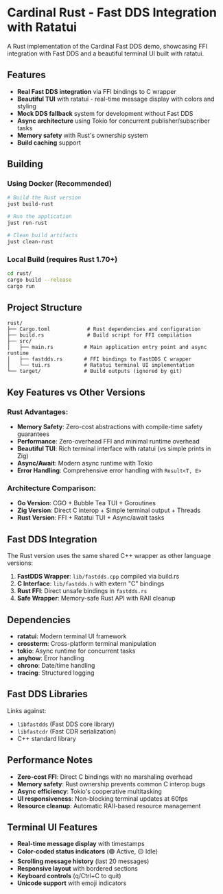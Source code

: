 # Cardinal Rust - Fast DDS Integration with Ratatui

A Rust implementation of the Cardinal Fast DDS demo, showcasing FFI integration with Fast DDS and a beautiful terminal UI built with ratatui.

## Features

- **Real Fast DDS integration** via FFI bindings to C wrapper
- **Beautiful TUI** with ratatui - real-time message display with colors and styling
- **Mock DDS fallback** system for development without Fast DDS
- **Async architecture** using Tokio for concurrent publisher/subscriber tasks
- **Memory safety** with Rust's ownership system
- **Build caching** support

## Building

### Using Docker (Recommended)

```bash
# Build the Rust version
just build-rust

# Run the application
just run-rust

# Clean build artifacts
just clean-rust
```

### Local Build (requires Rust 1.70+)

```bash
cd rust/
cargo build --release
cargo run
```

## Project Structure

```
rust/
├── Cargo.toml            # Rust dependencies and configuration
├── build.rs              # Build script for FFI compilation
├── src/
│   ├── main.rs          # Main application entry point and async runtime
│   ├── fastdds.rs       # FFI bindings to FastDDS C wrapper
│   └── tui.rs           # Ratatui terminal UI implementation
└── target/              # Build outputs (ignored by git)
```

## Key Features vs Other Versions

### **Rust Advantages:**
- **Memory Safety**: Zero-cost abstractions with compile-time safety guarantees
- **Performance**: Zero-overhead FFI and minimal runtime overhead
- **Beautiful TUI**: Rich terminal interface with ratatui (vs simple prints in Zig)
- **Async/Await**: Modern async runtime with Tokio
- **Error Handling**: Comprehensive error handling with `Result<T, E>`

### **Architecture Comparison:**
- **Go Version**: CGO + Bubble Tea TUI + Goroutines
- **Zig Version**: Direct C interop + Simple terminal output + Threads  
- **Rust Version**: FFI + Ratatui TUI + Async/await tasks

## Fast DDS Integration

The Rust version uses the same shared C++ wrapper as other language versions:

1. **FastDDS Wrapper**: `lib/fastdds.cpp` compiled via build.rs
2. **C Interface**: `lib/fastdds.h` with extern "C" bindings
3. **Rust FFI**: Direct unsafe bindings in `fastdds.rs`
4. **Safe Wrapper**: Memory-safe Rust API with RAII cleanup

## Dependencies

- **ratatui**: Modern terminal UI framework
- **crossterm**: Cross-platform terminal manipulation
- **tokio**: Async runtime for concurrent tasks
- **anyhow**: Error handling
- **chrono**: Date/time handling
- **tracing**: Structured logging

## Fast DDS Libraries

Links against:
- `libfastdds` (Fast DDS core library)
- `libfastcdr` (Fast CDR serialization)
- C++ standard library

## Performance Notes

- **Zero-cost FFI**: Direct C bindings with no marshaling overhead
- **Memory safety**: Rust ownership prevents common C interop bugs
- **Async efficiency**: Tokio's cooperative multitasking
- **UI responsiveness**: Non-blocking terminal updates at 60fps
- **Resource cleanup**: Automatic RAII-based resource management

## Terminal UI Features

- **Real-time message display** with timestamps
- **Color-coded status indicators** (🟢 Active, 🟡 Idle)
- **Scrolling message history** (last 20 messages)
- **Responsive layout** with bordered sections
- **Keyboard controls** (q/Ctrl+C to quit)
- **Unicode support** with emoji indicators